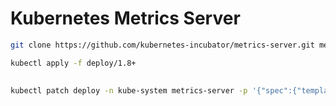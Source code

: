 # Kubernetes Metrics Server

```sh
git clone https://github.com/kubernetes-incubator/metrics-server.git metrics-server && cd "$_"
```

```sh
kubectl apply -f deploy/1.8+
```

##

```sh
kubectl patch deploy -n kube-system metrics-server -p '{"spec":{"template":{"spec":{"containers":[{"name":"metrics-server","command":["/metrics-server","--v=2","--kubelet-insecure-tls","--kubelet-preferred-address-types=InternalIP"]}]}}}}'
```
